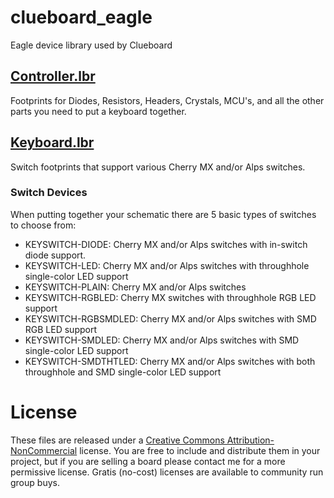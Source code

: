 # clueboard_eagle

Eagle device library used by Clueboard

## [Controller.lbr](Controller.lbr)

Footprints for Diodes, Resistors, Headers, Crystals, MCU's, and all the other
parts you need to put a keyboard together.

## [Keyboard.lbr](Keyboard.lbr)

Switch footprints that support various Cherry MX and/or Alps switches.

### Switch Devices

When putting together your schematic there are 5 basic types of switches to choose
from:

* KEYSWITCH-DIODE: Cherry MX and/or Alps switches with in-switch diode support.
* KEYSWITCH-LED: Cherry MX and/or Alps switches with throughhole single-color LED support
* KEYSWITCH-PLAIN: Cherry MX and/or Alps switches
* KEYSWITCH-RGBLED: Cherry MX switches with throughhole RGB LED support
* KEYSWITCH-RGBSMDLED: Cherry MX and/or Alps switches with SMD RGB LED support
* KEYSWITCH-SMDLED: Cherry MX and/or Alps switches with SMD single-color LED support
* KEYSWITCH-SMDTHTLED: Cherry MX and/or Alps switches with both throughhole and SMD single-color LED support

# License

These files are released under a [Creative Commons Attribution-NonCommercial](LICENSE.md) license. You are free to include and distribute them in your project, but if you are selling a board please contact me for a more permissive license. Gratis (no-cost) licenses are available to community run group buys.
